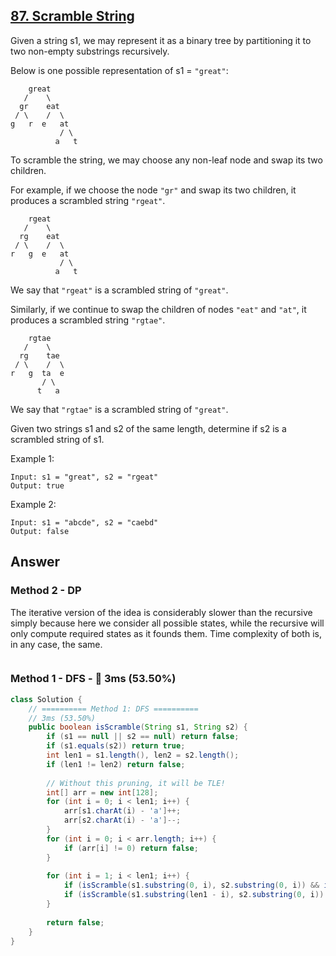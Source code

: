 ## [87. Scramble String](https://leetcode.com/problems/scramble-string/)

Given a string s1, we may represent it as a binary tree by partitioning it to two non-empty substrings recursively.

Below is one possible representation of s1 = `"great"`:
```
    great
   /    \
  gr    eat
 / \    /  \
g   r  e   at
           / \
          a   t
```
To scramble the string, we may choose any non-leaf node and swap its two children.

For example, if we choose the node `"gr"` and swap its two children, it produces a scrambled string `"rgeat"`.
```
    rgeat
   /    \
  rg    eat
 / \    /  \
r   g  e   at
           / \
          a   t
```
We say that `"rgeat"` is a scrambled string of `"great"`.

Similarly, if we continue to swap the children of nodes `"eat"` and `"at"`, it produces a scrambled string `"rgtae"`.
```
    rgtae
   /    \
  rg    tae
 / \    /  \
r   g  ta  e
       / \
      t   a
```
We say that `"rgtae"` is a scrambled string of `"great"`.

Given two strings s1 and s2 of the same length, determine if s2 is a scrambled string of s1.

Example 1:
```
Input: s1 = "great", s2 = "rgeat"
Output: true
```
Example 2:
```
Input: s1 = "abcde", s2 = "caebd"
Output: false
```

## Answer
### Method 2 - DP
The iterative version of the idea is considerably slower than the recursive simply because here we consider all possible states, while the recursive will only compute required states as it founds them. Time complexity of both is, in any case, the same.
```java

```
### Method 1 - DFS - :rabbit: 3ms (53.50%)
```java
class Solution {
    // ========== Method 1: DFS ==========
    // 3ms (53.50%)
    public boolean isScramble(String s1, String s2) {
        if (s1 == null || s2 == null) return false;
        if (s1.equals(s2)) return true;
        int len1 = s1.length(), len2 = s2.length();
        if (len1 != len2) return false;
        
        // Without this pruning, it will be TLE!
        int[] arr = new int[128];
        for (int i = 0; i < len1; i++) {
            arr[s1.charAt(i) - 'a']++;
            arr[s2.charAt(i) - 'a']--;
        }
        for (int i = 0; i < arr.length; i++) {
            if (arr[i] != 0) return false;
        }
        
        for (int i = 1; i < len1; i++) {
            if (isScramble(s1.substring(0, i), s2.substring(0, i)) && isScramble(s1.substring(i), s2.substring(i))) return true;
            if (isScramble(s1.substring(len1 - i), s2.substring(0, i)) && isScramble(s1.substring(0, len1 - i), s2.substring(i))) return true;
        }
        
        return false;
    }
}
```
